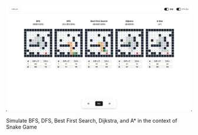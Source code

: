 ![screen shot](imgs/screenshot.png)

Simulate BFS, DFS, Best First Search, Dijkstra, and A\* in the context of Snake Game

